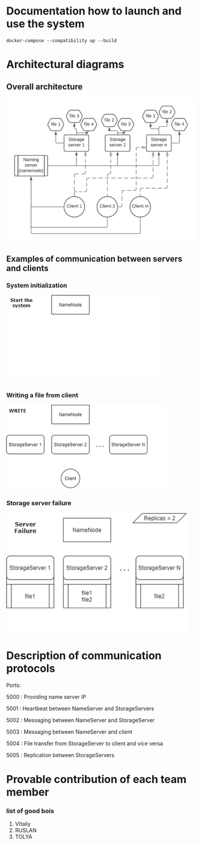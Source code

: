 # Documentation how to launch and use the system
```shell
docker-compose --compatibility up --build
```

# Architectural diagrams

## Overall architecture
![Architectual diagram](https://github.com/Leosimetti/DS-PROJECT-2/blob/main/ArchitectualDiagram.png?raw=true)

## Examples of communication between servers and clients

### System initialization
![Architectural diagram](https://github.com/Leosimetti/DS-PROJECT-2/blob/main/System%20start.gif)

### Writing a file from client
![Architectural diagram](https://github.com/Leosimetti/DS-PROJECT-2/blob/main/writeGIF.gif)

### Storage server failure

![Architectural diagram](https://github.com/Leosimetti/DS-PROJECT-2/blob/main/Server%20failure.gif)

# Description of communication protocols
Ports:

5000 : Providing name server IP  

5001 : Heartbeat between NameServer and StorageServers  

5002 : Messaging between NameServer and StorageServer

5003 : Messaging between NameServer and client

5004 : File transfer from StorageServer to client and vice versa

5005 : Replication between StorageServers

# Provable contribution of each team member
### list of good bois

1. VItaliy
2. RUSLAN
3. TOLYA
